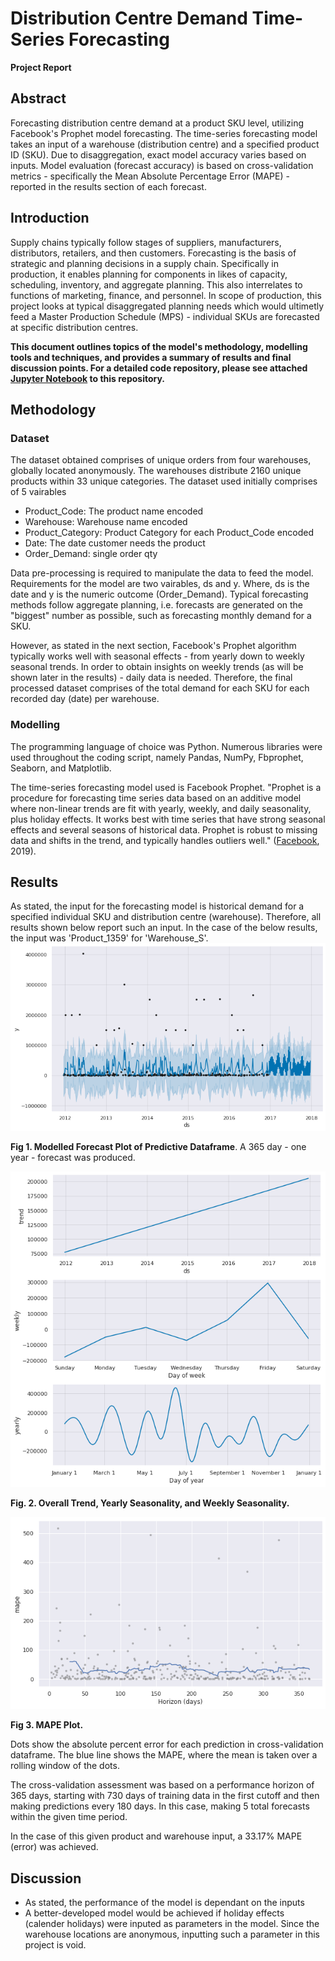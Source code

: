 # Distribution Centre Demand Time-Series Forecasting
**Project Report**

## Abstract
Forecasting distribution centre demand at a product SKU level, utilizing Facebook's Prophet model forecasting. The time-series forecasting model takes an input of a warehouse (distribution centre) and a specified product ID (SKU). Due to disaggregation, exact model accuracy varies based on inputs. Model evaluation (forecast accuracy) is based on cross-validation metrics - specifically the Mean Absolute Percentage Error (MAPE) - reported in the results section of each forecast.

## Introduction
Supply chains typically follow stages of suppliers, manufacturers, distributors, retailers, and then customers. Forecasting is the basis of strategic and planning decisions in a supply chain. Specifically in production, it enables planning for components in likes of capacity, scheduling, inventory, and aggregate planning. This also interrelates to functions of marketing, finance, and personnel. In scope of production, this project looks at typical disaggregated planning needs which would ultimetly feed a Master Production Schedule (MPS) - individual SKUs are forecasted at specific distribution centres.

**This document outlines topics of the model's methodology, modelling tools and techniques, and provides a summary of results and final discussion points. For a detailed code repository, please see attached [Jupyter Notebook](https://github.com/kyle-walden/Distribution-Centre-Demand-Time-Series-Forecasting/blob/master/Notebook_1%20(1).ipynb) to this repository.**

## Methodology
### Dataset
The dataset obtained comprises of unique orders from four warehouses, globally located anonymously. The warehouses distribute 2160 unique products within 33 unique categories. The dataset used initially comprises of 5 vairables
* Product_Code: The product name encoded
* Warehouse: Warehouse name encoded
* Product_Category: Product Category for each Product_Code encoded
* Date: The date customer needs the product
* Order_Demand: single order qty

Data pre-processing is required to manipulate the data to feed the model. Requirements for the model are two vairables, ds and y. Where, ds is the date and y is the numeric outcome (Order_Demand). Typical forecasting methods follow aggregate planning, i.e. forecasts are generated on the "biggest" number as possible, such as forecasting monthly demand for a SKU. 

However, as stated in the next section, Facebook's Prophet algorithm typically works well with seasonal effects - from yearly down to weekly seasonal trends. In order to obtain insights on weekly trends (as will be shown later in the results) - daily data is needed. Therefore, the final processed dataset comprises of the total demand for each SKU for each recorded day (date) per warehouse. 

### Modelling
The programming language of choice was Python. Numerous libraries were used throughout the coding script, namely Pandas, NumPy, Fbprophet, Seaborn, and Matplotlib.

The time-series forecasting model used is Facebook Prophet. "Prophet is a procedure for forecasting time series data based on an additive model where non-linear trends are fit with yearly, weekly, and daily seasonality, plus holiday effects. It works best with time series that have strong seasonal effects and several seasons of historical data. Prophet is robust to missing data and shifts in the trend, and typically handles outliers well." ([Facebook](https://facebook.github.io/prophet/), 2019).

## Results
As stated, the input for the forecasting model is historical demand for a specified individual SKU and distribution centre (warehouse). Therefore, all results shown below report such an input. In the case of the below results, the input was 'Product_1359' for 'Warehouse_S'. 
![Forecast_plot.png.png](Forecast_plot.png.png)

**Fig 1. Modelled Forecast Plot of Predictive Dataframe**. A 365 day - one year - forecast was produced.

![Seasonal_Results.png.png](Seasonal_Results.png.png)

**Fig. 2. Overall Trend, Yearly Seasonality, and Weekly Seasonality.**

![MAPE_CV_Metric.png.png](MAPE_CV_Metric.png.png)

**Fig 3. MAPE Plot.** 

Dots show the absolute percent error for each prediction in cross-validation dataframe. The blue line shows the MAPE, where the mean is taken over a rolling window of the dots.

The cross-validation assessment was based on a performance horizon of 365 days, starting with 730 days of training data in the first cutoff and then making predictions every 180 days. In this case, making 5 total forecasts within the given time period. 

In the case of this given product and warehouse input, a 33.17% MAPE (error) was achieved. 

## Discussion
* As stated, the performance of the model is dependant on the inputs
* A better-developed model would be achieved if holiday effects (calender holidays) were inputed as parameters in the model. Since the warehouse locations are anonymous, inputting such a parameter in this project is void.
